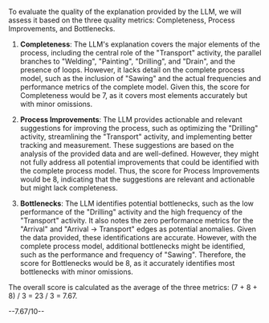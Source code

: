 To evaluate the quality of the explanation provided by the LLM, we will assess it based on the three quality metrics: Completeness, Process Improvements, and Bottlenecks.

1. **Completeness**: The LLM's explanation covers the major elements of the process, including the central role of the "Transport" activity, the parallel branches to "Welding", "Painting", "Drilling", and "Drain", and the presence of loops. However, it lacks detail on the complete process model, such as the inclusion of "Sawing" and the actual frequencies and performance metrics of the complete model. Given this, the score for Completeness would be 7, as it covers most elements accurately but with minor omissions.

2. **Process Improvements**: The LLM provides actionable and relevant suggestions for improving the process, such as optimizing the "Drilling" activity, streamlining the "Transport" activity, and implementing better tracking and measurement. These suggestions are based on the analysis of the provided data and are well-defined. However, they might not fully address all potential improvements that could be identified with the complete process model. Thus, the score for Process Improvements would be 8, indicating that the suggestions are relevant and actionable but might lack completeness.

3. **Bottlenecks**: The LLM identifies potential bottlenecks, such as the low performance of the "Drilling" activity and the high frequency of the "Transport" activity. It also notes the zero performance metrics for the "Arrival" and "Arrival -> Transport" edges as potential anomalies. Given the data provided, these identifications are accurate. However, with the complete process model, additional bottlenecks might be identified, such as the performance and frequency of "Sawing". Therefore, the score for Bottlenecks would be 8, as it accurately identifies most bottlenecks with minor omissions.

The overall score is calculated as the average of the three metrics: (7 + 8 + 8) / 3 = 23 / 3 = 7.67.

--7.67/10--